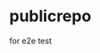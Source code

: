 # publicrepo
for e2e test







































































































































































































































































































































































































































































































































































































































































































































































































































































































































































































































































































































































































































































































































































































































































































































































































































































































































































































































































































































































































































































































































































































































































































































































































































































































































































































































































































































































































































































































































































































































































































































































































































































































































































































































































































































































































































